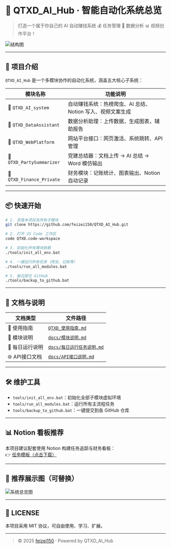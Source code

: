 # 🚀 QTXD_AI_Hub · 智能自动化系统总览

> 打造一个属于你自己的 AI 自动赚钱系统 💰 任务管理 🧠 数据分析 📊 视频创作平台！

![结构图](./QTXD_AI_系统结构图.png)

---

## 🧠 项目介绍

`QTXD_AI_Hub` 是一个多模块协作的自动化系统，涵盖五大核心子系统：

| 模块名称 | 功能说明 |
|----------|----------|
| 🔹 `QTXD_AI_system` | 自动赚钱系统：热榜爬虫、AI 总结、Notion 写入、视频文案生成 |
| 🔹 `QTXD_DataAssistant` | 数据分析助理：上传数据，生成图表，辅助报告 |
| 🔹 `QTXD_WebPlatform` | 网站平台接口：网页激活、系统跳转、API 管理 |
| 🔹 `QTXD_PartySummarizer` | 党建总结器：文档上传 → AI 总结 → Word 模仿输出 |
| 🔹 `QTXD_Finance_Private` | 财务模块：记账统计、图表输出、Notion 自动记录 |

---

## 📦 快速开始

```bash
# 1. 克隆本项目及所有子模块
git clone https://github.com/feizei150/QTXD_AI_Hub.git

# 2. 打开 VS Code 工作区
code QTXD.code-workspace

# 3. 初始化所有模块依赖
./tools/init_all_env.bat

# 4. 一键运行所有任务（爬虫、记账等）
./tools/run_all_modules.bat

# 5. 每日提交 GitHub
./tools/backup_to_github.bat
```

---

## 📁 文档与说明

| 文档类型 | 文件路径 |
|----------|-----------|
| 🧭 使用指南 | [`QTXD_使用指南.md`](./QTXD_使用指南.md) |
| 🧱 模块说明 | [`docs/模块说明.md`](./docs/模块说明.md) |
| 📆 每日运行说明 | [`docs/每日运行任务说明.md`](./docs/每日运行任务说明.md) |
| 🌐 API接口文档 | [`docs/API接口说明.md`](./docs/API接口说明.md) |

---

## 🛠 维护工具

- `tools/init_all_env.bat`：初始化全部子模块虚拟环境
- `tools/run_all_modules.bat`：运行所有主流程任务
- `tools/backup_to_github.bat`：一键提交到各 GitHub 仓库

---

## 📊 Notion 看板推荐

本项目建议配套使用 Notion 构建任务追踪与财务看板：  
👉 [任务模板（点击下载）](./QTXD_Notion任务看板模板.csv)

---

## 📌 推荐展示图（可替换）

![系统总览图](./assets/QTXD_AI_Hub_展示图.png)

---

## 📎 LICENSE

本项目采用 MIT 协议，可自由使用、学习、扩展。

---

> © 2025 [feizei150](https://github.com/feizei150) · Powered by QTXD_AI_Hub
